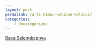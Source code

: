 ```yaml
---
layout: post
permalink: /arti-mimpi-ketiban-kelinci/
categories:
    - Uncategorized
---
```


[Baca Selengkapnya](/07)